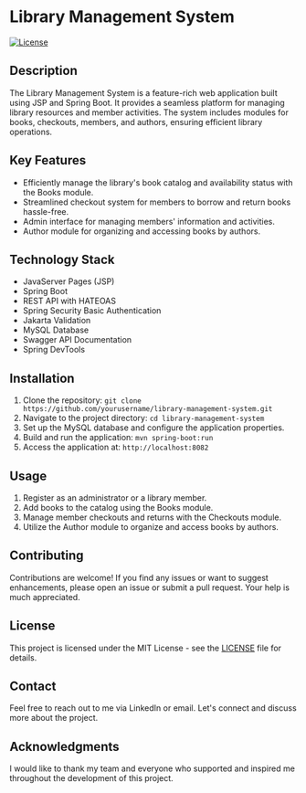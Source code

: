 # Library Management System

[![License](https://img.shields.io/badge/license-MIT-blue.svg)](https://opensource.org/licenses/MIT)

## Description

The Library Management System is a feature-rich web application built using JSP and Spring Boot. It provides a seamless platform for managing library resources and member activities. The system includes modules for books, checkouts, members, and authors, ensuring efficient library operations.

## Key Features

- Efficiently manage the library's book catalog and availability status with the Books module.
- Streamlined checkout system for members to borrow and return books hassle-free.
- Admin interface for managing members' information and activities.
- Author module for organizing and accessing books by authors.

## Technology Stack

- JavaServer Pages (JSP)
- Spring Boot
- REST API with HATEOAS
- Spring Security Basic Authentication
- Jakarta Validation
- MySQL Database
- Swagger API Documentation
- Spring DevTools

## Installation

1. Clone the repository: `git clone https://github.com/yourusername/library-management-system.git`
2. Navigate to the project directory: `cd library-management-system`
3. Set up the MySQL database and configure the application properties.
4. Build and run the application: `mvn spring-boot:run`
5. Access the application at: `http://localhost:8082`

## Usage

1. Register as an administrator or a library member.
2. Add books to the catalog using the Books module.
3. Manage member checkouts and returns with the Checkouts module.
4. Utilize the Author module to organize and access books by authors.

## Contributing

Contributions are welcome! If you find any issues or want to suggest enhancements, please open an issue or submit a pull request. Your help is much appreciated.

## License

This project is licensed under the MIT License - see the [LICENSE](LICENSE) file for details.

## Contact

Feel free to reach out to me via LinkedIn or email. Let's connect and discuss more about the project.

## Acknowledgments

I would like to thank my team and everyone who supported and inspired me throughout the development of this project.

